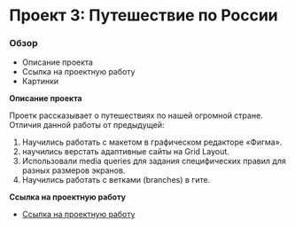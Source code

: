 # Проект 3: Путешествие по России

### Обзор
* Описание проекта
* Ссылка на проектную работу
* Картинки

**Описание проекта**

Проетк рассказывает о путешествиях по нашей огромной стране. 
Отличия данной работы от предыдущей:
1) Научились работать с макетом в графическом редакторе «Фигма».
2) научились верстать адаптивные сайты на Grid Layout.
3) Использовали media queries для задания специфических правил для разных размеров экранов.
4) Научились работать с ветками (branches) в гите.

**Ссылка на проектную работу**

* [Ссылка на проектную работу](https://agent1007.github.io/russian-travel/index.html)


